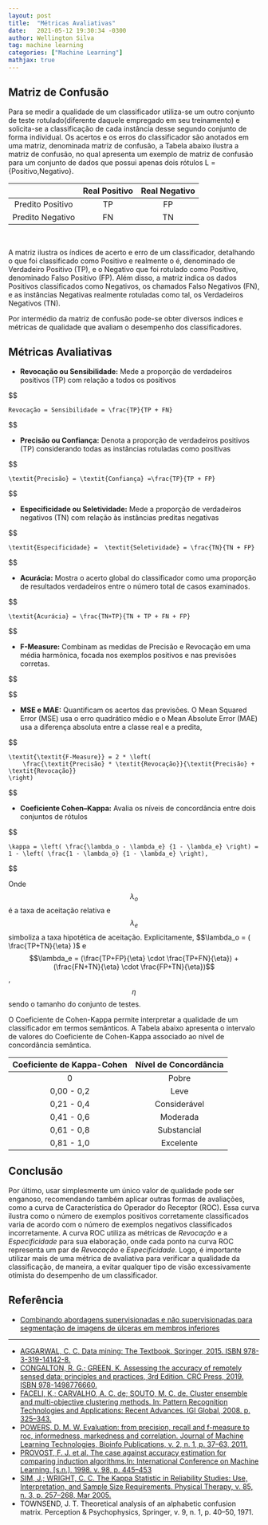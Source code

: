 ```yaml
---
layout: post
title:  "Métricas Avaliativas"
date:   2021-05-12 19:30:34 -0300
author: Wellington Silva
tag: machine learning
categories: ["Machine Learning"]
mathjax: true
---
```



## Matriz de Confusão

Para se medir a qualidade de um classificador utiliza-se um outro conjunto de teste rotulado(diferente daquele empregado em seu treinamento) e solicita-se a classificação de cada instância desse segundo conjunto de forma individual. 
Os acertos e os erros do classificador são anotados em uma matriz, denominada matriz de confusão, a Tabela abaixo ilustra a matriz de confusão, no qual apresenta um exemplo de matriz
de confusão para um conjunto de dados que possui apenas dois rótulos L = {Positivo,Negativo}.


|                  	| Real Positivo 	| Real Negativo 	|
|:-----------------:|:-----------------:|:-----------------:|
| Predito Positivo 	|       TP      	|       FP      	|
| Predito Negativo 	|       FN      	|       TN      	|

<br> 

A matriz ilustra os índices de acerto e erro de um classificador, detalhando o que foi classificado como Positivo e realmente o é, denominado de Verdadeiro Positivo (TP), e o Negativo que foi rotulado como Positivo, denominado Falso Positivo (FP). 
Além disso, a matriz indica os dados Positivos classificados como Negativos, os chamados Falso Negativos (FN), e as instâncias Negativas realmente rotuladas como tal, os Verdadeiros Negativos (TN).

Por intermédio da matriz de confusão pode-se obter diversos índices e métricas de qualidade que avaliam o desempenho dos classificadores.


## Métricas Avaliativas

* **Revocação ou Sensibilidade:** Mede a proporção de verdadeiros positivos (TP) com relação a todos os positivos

$$ 
   
    Revocação = Sensibilidade = \frac{TP}{TP + FN} 
$$

* **Precisão ou Confiança:** Denota a proporção de verdadeiros positivos (TP) considerando todas as instâncias rotuladas como positivas

$$

    \textit{Precisão} = \textit{Confiança} =\frac{TP}{TP + FP}
$$


* **Especificidade ou Seletividade:** Mede a proporção de verdadeiros negativos (TN) com
relação às instâncias preditas negativas

$$

    \textit{Especificidade} =  \textit{Seletividade} = \frac{TN}{TN + FP}
$$


* **Acurácia:** Mostra o acerto global do classificador como uma proporção de resultados verdadeiros entre o número total de casos examinados.

$$

    \textit{Acurácia} = \frac{TN+TP}{TN + TP + FN + FP}
$$

* **F-Measure:** Combinam as medidas de Precisão e Revocação em uma média harmônica, focada nos exemplos positivos e nas previsões corretas.

$$


$$

* **MSE e MAE:** Quantificam os acertos das previsões. 
O Mean Squared Error (MSE) usa o erro quadrático médio e o Mean Absolute Error (MAE) usa a diferença absoluta entre a classe real e a predita, 

$$

    \textit{\textit{F-Measure}} = 2 * \left( 
        \frac{\textit{Precisão} * \textit{Revocação}}{\textit{Precisão} + \textit{Revocação}} 
    \right)
$$


* **Coeficiente Cohen–Kappa:** Avalia os níveis de concordância entre dois conjuntos de rótulos 

$$

    \kappa = \left( \frac{\lambda_o - \lambda_e} {1 - \lambda_e} \right) =  1 - \left( \frac{1 - \lambda_o} {1 - \lambda_e} \right),
$$


Onde $$\lambda_o$$ é a taxa de aceitação relativa e $$\lambda_e$$ simboliza a taxa hipotética de aceitação.
Explicitamente, $$\lambda_o = ( \frac{TP+TN}{\eta} )$ e $$\lambda_e = (\frac{TP+FP}{\eta} \cdot \frac{TP+FN}{\eta}) + (\frac{FN+TN}{\eta} \cdot \frac{FP+TN}{\eta})$$, $$\eta$$ sendo o tamanho do conjunto de testes.


O Coeficiente de Cohen-Kappa permite interpretar a qualidade de um classificador em termos semânticos.
A Tabela abaixo apresenta o intervalo de valores do Coeficiente de Cohen-Kappa associado ao nível de concordância semântica.


| Coeficiente de Kappa-Cohen    |    Nível de Concordância 	|
|:-----------------------------:|:-------------------------:|
|                 0           	|        Pobre           	|
|          0,00 - 0,2          	|        Leve              	|
|          0,21 - 0,4         	|   Considerável           	|
|          0,41 - 0,6          	|   Moderada              	|
|          0,61 - 0,8          	|   Substancial            	|
|          0,81 - 1,0          	|   Excelente             	|



## Conclusão 
Por último, usar simplesmente um único valor de qualidade pode ser enganoso, recomendando também aplicar outras formas de avaliações, como a curva de Característica do Operador do Receptor  (ROC).
Essa curva ilustra como o número de exemplos positivos corretamente classificados varia de acordo com o número de exemplos negativos classificados incorretamente.
A curva ROC utiliza as métricas de *Revocação* e a *Especificidade* para sua elaboração, onde cada ponto na curva ROC representa um par de *Revocação* e *Especificidade*.
Logo, é importante utilizar mais de uma métrica de avaliativa para verificar a qualidade da classificação, de maneira, a evitar qualquer tipo de visão excessivamente otimista do desempenho de um classificador. 


## Referência 
* [Combinando abordagens supervisionadas e não supervisionadas para segmentação de imagens de úlceras em membros inferiores](https://github.com/sswellington/trabalho-final-de-curso)

---

* [AGGARWAL, C. C. Data mining: The Textbook. Springer, 2015. ISBN 978-3-319-14142-8.](https://rd.springer.com/book/10.1007/978-3-319-14142-8)
* [CONGALTON, R. G.; GREEN, K. Assessing the accuracy of remotely sensed data: principles and practices, 3rd Edition. CRC Press, 2019. ISBN 978-1498776660.](crcpress.com/Assessing-the-Accuracy-of-Remotely-Sensed-Data-Principles-and-Practices/Congalton-Green/p/book/9781498776660)
* [FACELI, K.; CARVALHO, A. C. de; SOUTO, M. C. de. Cluster ensemble and multi-objective clustering methods. In: Pattern Recognition Technologies and Applications: Recent Advances. IGI Global, 2008. p. 325–343.](https://www.igi-global.com/chapter/cluster-ensemble-multi-objective-clustering/28037)
* [POWERS, D. M. W. Evaluation: from precision, recall and f-measure to roc, informedness, markedness and correlation. Journal of Machine Learning Technologies, Bioinfo Publications, v. 2, n. 1, p. 37–63, 2011.](http://hdl.handle.net/2328/27165)
* [PROVOST, F. J. et al. The case against accuracy estimation for comparing induction algorithms.In: International Conference on Machine Learning. [s.n.], 1998. v. 98, p. 445–453](https://pdfs.semanticscholar.org/7770/3a2783f64dfceb638aa9eebd9c9c501bb835.pdf)
* [SIM, J.; WRIGHT, C. C. The Kappa Statistic in Reliability Studies: Use, Interpretation, and Sample Size Requirements. Physical Therapy, v. 85, n. 3, p. 257–268, Mar 2005.](http://dx.doi.org/10.1093/ptj/85.3.257)
* TOWNSEND, J. T. Theoretical analysis of an alphabetic confusion matrix. Perception & Psychophysics, Springer, v. 9, n. 1, p. 40–50, 1971.
